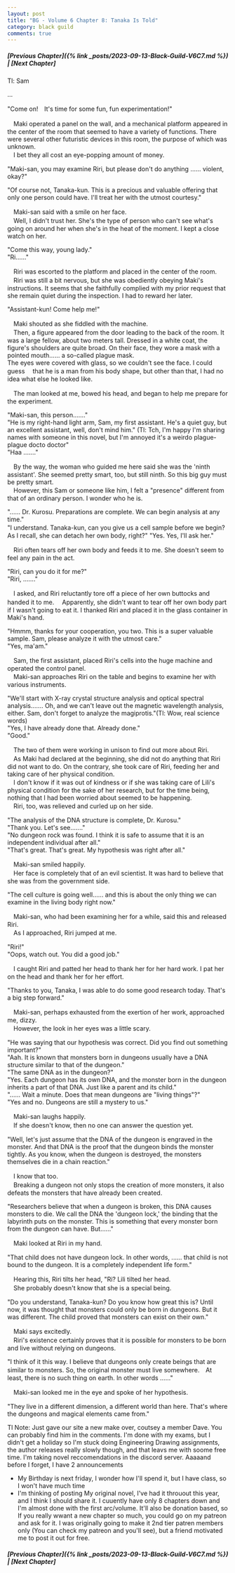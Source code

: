 ```yaml
---
layout: post
title: "BG - Volume 6 Chapter 8: Tanaka Is Told"
category: black guild
comments: true
---
```


##### [Previous Chapter]({% link _posts/2023-09-13-Black-Guild-V6C7.md %}) \| [Next Chapter]



Tl: Sam

…


"Come on!　It's time for some fun, fun experimentation!"

　Maki operated a panel on the wall, and a mechanical platform appeared in the center of the room that seemed to have a variety of functions. There were several other futuristic devices in this room, the purpose of which was unknown.   
　I bet they all cost an eye-popping amount of money.

"Maki-san, you may examine Riri, but please don't do anything ...... violent, okay?"   
<!--more-->
"Of course not, Tanaka-kun. This is a precious and valuable offering that only one person could have. I'll treat her with the utmost courtesy."

　Maki-san said with a smile on her face.     
　Well, I didn't trust her. She's the type of person who can't see what's going on around her when she's in the heat of the moment. I kept a close watch on her.

"Come this way, young lady."   
"Ri......"

　Riri was escorted to the platform and placed in the center of the room.   
　Riri was still a bit nervous, but she was obediently obeying Maki's instructions. It seems that she faithfully complied with my prior request that she remain quiet during the inspection. I had to reward her later.

"Assistant-kun! Come help me!"

　Maki shouted as she fiddled with the machine.   
　Then, a figure appeared from the door leading to the back of the room.
It was a large fellow, about two meters tall. Dressed in a white coat, the figure's shoulders are quite broad. On their face, they wore a mask with a pointed mouth...... a so-called plague mask.   
The eyes were covered with glass, so we couldn't see the face. I could guess 　that he is a man from his body shape, but other than that, I had no idea what else he looked like.

　The man looked at me, bowed his head, and began to help me prepare for the experiment.

"Maki-san, this person......."   
"He is my right-hand light arm, Sam, my first assistant. He's a quiet guy, but an excellent assistant, well, don't mind him." (Tl: Tch, I'm happy I'm sharing names with someone in this novel, but I'm annoyed it's a weirdo plague-plague docto doctor"   
"Haa ......."

　By the way, the woman who guided me here said she was the 'ninth assistant'. She seemed pretty smart, too, but still ninth. So this big guy must be pretty smart.   
　However, this Sam or someone like him, I felt a "presence" different from that of an ordinary person. I wonder who he is.

"...... Dr. Kurosu. Preparations are complete. We can begin analysis at any time."   
"I understand. Tanaka-kun, can you give us a cell sample before we begin?　As I recall, she can detach her own body, right?"
"Yes. Yes, I'll ask her."

　Riri often tears off her own body and feeds it to me. She doesn't seem to feel any pain in the act.

"Riri, can you do it for me?"   
"Riri, ......."

　I asked, and Riri reluctantly tore off a piece of her own buttocks and handed it to me.
　Apparently, she didn't want to tear off her own body part if I wasn't going to eat it. I thanked Riri and placed it in the glass container in Maki's hand.

"Hmmm, thanks for your cooperation, you two. This is a super valuable sample. Sam, please analyze it with the utmost care."   
"Yes, ma'am."

　Sam, the first assistant, placed Riri's cells into the huge machine and operated the control panel.   
　Maki-san approaches Riri on the table and begins to examine her with various instruments.

"We'll start with X-ray crystal structure analysis and optical spectral analysis....... Oh, and we can't leave out the magnetic wavelength analysis, either. Sam, don't forget to analyze the magiprotis."(Tl: Wow, real science words)   
"Yes, I have already done that. Already done."   
"Good."   

　The two of them were working in unison to find out more about Riri.   
　As Maki had declared at the beginning, she did not do anything that Riri did not want to do. On the contrary, she took care of Riri, feeding her and taking care of her physical condition.   
　I don't know if it was out of kindness or if she was taking care of Lili's physical condition for the sake of her research, but for the time being, nothing that I had been worried about seemed to be happening.   
　Riri, too, was relieved and curled up on her side.

"The analysis of the DNA structure is complete, Dr. Kurosu."   
"Thank you. Let's see......."   
"No dungeon rock was found. I think it is safe to assume that it is an independent individual after all."   
"That's great. That's great. My hypothesis was right after all."

　Maki-san smiled happily.   
　Her face is completely that of an evil scientist. It was hard to believe that she was from the government side.

"The cell culture is going well...... and this is about the only thing we can examine in the living body right now."

　Maki-san, who had been examining her for a while, said this and released Riri.   
　As I approached, Riri jumped at me.

"Riri!"   
"Oops, watch out. You did a good job."

　I caught Riri and patted her head to thank her for her hard work. I pat her on the head and thank her for her effort.

"Thanks to you, Tanaka, I was able to do some good research today. That's a big step forward."

　Maki-san, perhaps exhausted from the exertion of her work, approached me, dizzy.   
　However, the look in her eyes was a little scary.

"He was saying that our hypothesis was correct. Did you find out something important?"   
"Aah. It is known that monsters born in dungeons usually have a DNA structure similar to that of the dungeon."   
"The same DNA as in the dungeon?"   
"Yes. Each dungeon has its own DNA, and the monster born in the dungeon inherits a part of that DNA. Just like a parent and its child."   
"...... Wait a minute. Does that mean dungeons are "living things"?"   
"Yes and no. Dungeons are still a mystery to us."

　Maki-san laughs happily.   
　If she doesn't know, then no one can answer the question yet.

"Well, let's just assume that the DNA of the dungeon is engraved in the monster. And that DNA is the proof that the dungeon binds the monster tightly. As you know, when the dungeon is destroyed, the monsters themselves die in a chain reaction."

　I know that too.   
　Breaking a dungeon not only stops the creation of more monsters, it also defeats the monsters that have already been created.

"Researchers believe that when a dungeon is broken, this DNA causes monsters to die. We call the DNA the 'dungeon lock,' the binding that the labyrinth puts on the monster. This is something that every monster born from the dungeon can have. But......"

　Maki looked at Riri in my hand.

"That child does not have dungeon lock. In other words, ...... that child is not bound to the dungeon. It is a completely independent life form."

　Hearing this, Riri tilts her head, "Ri? Lili tilted her head.   
　She probably doesn't know that she is a special being.

"Do you understand, Tanaka-kun? Do you know how great this is? Until now, it was thought that monsters could only be born in dungeons. But it was different. The child proved that monsters can exist on their own."

　Maki says excitedly.   
　Riri's existence certainly proves that it is possible for monsters to be born and live without relying on dungeons.

"I think of it this way. I believe that dungeons only create beings that are similar to monsters. So, the original monster must live somewhere.　At least, there is no such thing on earth. In other words ......"

　Maki-san looked me in the eye and spoke of her hypothesis.

"They live in a different dimension, a different world than here. That's where the dungeons and magical elements came from."


Tl Note: Just gave our site a new make over, coutsey a member Dave. You can probably find him in the comments. I'm done with my exams, but I didn't get a holiday so I'm stuck doing Engineering Drawing assignments, the author releases really slowly though, and that leavs me with soome free time. I'm taking novel reccomendations in the discord server. Aaaaand before I forget, I have 2 announcements    

- My Birthday is next friday, I wonder how I'll spend it, but I have class, so I won't have much time
- I'm thinking of posting My original novel, I've had it throuout this year, and I think I should share it. I cuuently have only 8 chapters down and I'm almost done with the first arc/volume. It'll also be donation based, so If you really wwant a new chapter so much, you could go on my patreon and ask for it. I was originally going to make it 2nd tier patren members only (You can check my patreon and you'll see), but a friend motivated me to post it out for free.



##### [Previous Chapter]({% link _posts/2023-09-13-Black-Guild-V6C7.md %}) \| [Next Chapter]
